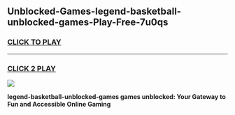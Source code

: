 
## Unblocked-Games-legend-basketball-unblocked-games-Play-Free-7u0qs
<h3>
<a href="https://premium76.site?title=legend-basketball-unblocked-games&ref=10A">CLICK TO PLAY</a></h3>
<hr>

<h3>
<a href="https://premium76.site?title=legend-basketball-unblocked-games&ref=10A">CLICK 2 PLAY</a>
  
</h3>

<a href="https://premium76.site?title=legend-basketball-unblocked-games&ref=10A"><img src="https://clearcache.store/games.png"></a>


**legend-basketball-unblocked-games games unblocked: Your Gateway to Fun and Accessible Online Gaming**

